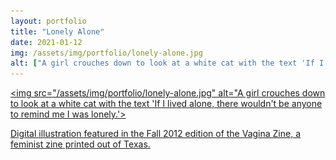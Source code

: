 ```yaml
---
layout: portfolio
title: "Lonely Alone"
date: 2021-01-12
img: /assets/img/portfolio/lonely-alone.jpg
alt: ["A girl crouches down to look at a white cat with the text 'If I lived alone, there wouldn't be anyone to remind me I was lonely.'"]
---
```


<a href="/assets/img/portfolio/lonely-alone.jpg"><img src="/assets/img/portfolio/lonely-alone.jpg" alt="A girl crouches down to look at a white cat with the text 'If I lived alone, there wouldn't be anyone to remind me I was lonely.'>

Digital illustration featured in the Fall 2012 edition of the Vagina Zine, a feminist zine printed out of Texas.

